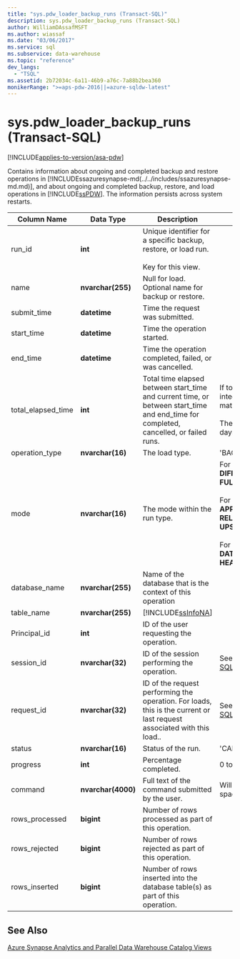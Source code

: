 ```yaml
---
title: "sys.pdw_loader_backup_runs (Transact-SQL)"
description: sys.pdw_loader_backup_runs (Transact-SQL)
author: WilliamDAssafMSFT
ms.author: wiassaf
ms.date: "03/06/2017"
ms.service: sql
ms.subservice: data-warehouse
ms.topic: "reference"
dev_langs:
  - "TSQL"
ms.assetid: 2b72034c-6a11-46b9-a76c-7a88b2bea360
monikerRange: ">=aps-pdw-2016||=azure-sqldw-latest"
---
```

# sys.pdw_loader_backup_runs (Transact-SQL)
[!INCLUDE[applies-to-version/asa-pdw](../../includes/applies-to-version/asa-pdw.md)]

  Contains information about ongoing and completed backup and restore operations in [!INCLUDEssazuresynapse-md(../../includes/ssazuresynapse-md.md)], and about ongoing and completed backup, restore, and load operations in [!INCLUDE[ssPDW](../../includes/sspdw-md.md)]. The information persists across system restarts.  
  
|Column Name|Data Type|Description|Range|  
|-----------------|---------------|-----------------|-----------|  
|run_id|**int**|Unique identifier for a specific backup, restore, or load run.<br /><br /> Key for this view.||  
|name|**nvarchar(255)**|Null for load. Optional name for backup or restore.||  
|submit_time|**datetime**|Time the request was submitted.||  
|start_time|**datetime**|Time the operation started.||  
|end_time|**datetime**|Time the operation completed, failed, or was cancelled.||  
|total_elapsed_time|**int**|Total time elapsed between start_time and current time, or between start_time and end_time for completed, cancelled, or failed runs.|If total_elapsed_time exceeds the maximum value for an integer (24.8 days in milliseconds), it will cause materialization failure due to overflow.<br /><br /> The maximum value in milliseconds is equivalent to 24.8 days.|  
|operation_type|**nvarchar(16)**|The load type.|'BACKUP', 'LOAD', 'RESTORE'|  
|mode|**nvarchar(16)**|The mode within the run type.|For operation_type = **BACKUP**<br />**DIFFERENTIAL**<br />**FULL**<br /><br /> For operation_type = **LOAD**<br />**APPEND**<br />**RELOAD**<br />**UPSERT**<br /><br /> For operation_type = **RESTORE**<br />**DATABASE**<br />**HEADER_ONLY**|  
|database_name|**nvarchar(255)**|Name of the database that is the context of this operation||  
|table_name|**nvarchar(255)**|[!INCLUDE[ssInfoNA](../../includes/ssinfona-md.md)]||  
|Principal_id|**int**|ID of the user requesting the operation.||  
|session_id|**nvarchar(32)**|ID of the session performing the operation.|See session_id in [sys.dm_pdw_exec_sessions &#40;Transact-SQL&#41;](../../relational-databases/system-dynamic-management-views/sys-dm-pdw-exec-sessions-transact-sql.md).|  
|request_id|**nvarchar(32)**|ID of the request performing the operation. For loads, this is the current or last request associated with this load..|See request_id in [sys.dm_pdw_exec_requests &#40;Transact-SQL&#41;](../../relational-databases/system-dynamic-management-views/sys-dm-pdw-exec-requests-transact-sql.md).|  
|status|**nvarchar(16)**|Status of the run.|'CANCELLED','COMPLETED','FAILED','QUEUED','RUNNING'|  
|progress|**int**|Percentage completed.|0 to 100|  
|command|**nvarchar(4000)**|Full text of the command submitted by the user.|Will be truncated if longer than 4000 characters (counting spaces).|  
|rows_processed|**bigint**|Number of rows processed as part of this operation.||  
|rows_rejected|**bigint**|Number of rows rejected as part of this operation.||  
|rows_inserted|**bigint**|Number of rows inserted into the database table(s) as part of this operation.||  
  
## See Also  
 [Azure Synapse Analytics and Parallel Data Warehouse Catalog Views](../../relational-databases/system-catalog-views/sql-data-warehouse-and-parallel-data-warehouse-catalog-views.md)  
  
  
